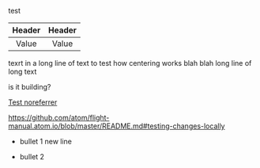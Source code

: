 test

<div align="center">
  
| Header | Header | 
| :---: | :---: |
| Value | Value |

</div>

texrt in a long line of text to test how centering works blah blah long line of long text

is it building?

<a href = "http://www.tammymetz.com">Test noreferrer</a>


https://github.com/atom/flight-manual.atom.io/blob/master/README.md#testing-changes-locally


* bullet 1
  new line
  
* bullet 2
